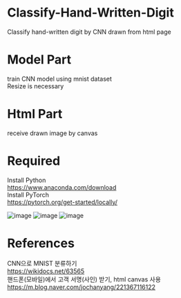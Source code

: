 # Classify-Hand-Written-Digit
Classify hand-written digit by CNN drawn from html page

# Model Part
train CNN model using mnist dataset<br>
Resize is necessary

# Html Part
receive drawn image by canvas

# Required
Install Python<br>
https://www.anaconda.com/download<br>
Install PyTorch<br>
https://pytorch.org/get-started/locally/

![image](https://github.com/Sungjin01/Classify-Hand-Written-Digit/assets/43747041/28f87e2d-2d5b-4c56-8f91-e9f506fa1cac)
![image](https://github.com/Sungjin01/Classify-Hand-Written-Digit/assets/43747041/e1faba75-df49-4609-b4cb-3a9bbf7e5f16)
![image](https://github.com/Sungjin01/Classify-Hand-Written-Digit/assets/43747041/a0fc0f15-1589-46e9-b618-4737634444ea)



# References
CNN으로 MNIST 분류하기<br>
https://wikidocs.net/63565<br>
핸드폰(모바일)에서 고객 서명(사인) 받기, html canvas 사용<br>
https://m.blog.naver.com/jochanyang/221367116122
